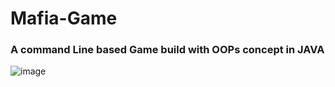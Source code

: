 # Mafia-Game

<h3 align="left">A command Line  based Game build with OOPs concept in JAVA </h3>

![image](https://user-images.githubusercontent.com/55682350/117371014-dc7eb500-aee4-11eb-9f50-32792eb4ec44.png)
